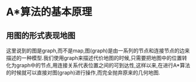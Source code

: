 # A*算法的基本原理

## 用图的形式表现地图

这里说到的图是graph,而不是map,图(graph)是由一系列的节点和连接节点的边来描述的一种模型.我们使用graph来描述代价地图的时候,只需要把地图中的位置转化为graph中的节点,用连接关系代表位置之间的可到达性,这样以来,在进行A*算法的时候就可以直接对图(graph)进行操作,而完全抛弃原来的几何地图.
